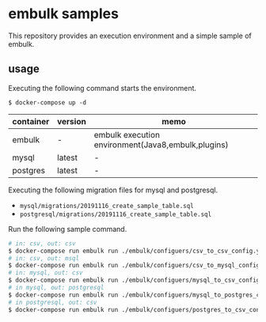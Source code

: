 # embulk samples

This repository provides an execution environment and a simple sample of embulk.

## usage

Executing the following command starts the environment.

```
$ docker-compose up -d
```

|container|version|memo|
|---------|-------|----|
|embulk   |-      |embulk execution environment(Java8,embulk,plugins)|
|mysql    |latest |-   |
|postgres |latest |-   |

Executing the following migration files for mysql and postgresql.

* `mysql/migrations/20191116_create_sample_table.sql`
* `postgresql/migrations/20191116_create_sample_table.sql`

Run the following sample command.

``` bash
# in: csv, out: csv
$ docker-compose run embulk run ./embulk/configuers/csv_to_csv_config.yml
# in: csv, out: msql
$ docker-compose run embulk run ./embulk/configuers/csv_to_mysql_config.yml
# in: mysql, out: csv
$ docker-compose run embulk run ./embulk/configuers/mysql_to_csv_config.yml
# in mysql, out: postgresql
$ docker-compose run embulk run ./embulk/configuers/mysql_to_postgres_config.yml
# in postgresql, out: csv
$ docker-compose run embulk run ./embulk/configuers/postgres_to_csv_config.yml
```
